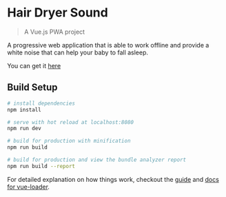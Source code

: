 # Hair Dryer Sound

> A Vue.js PWA project

A progressive web application that is able to work offline and provide a white noise that can help your baby to fall asleep.

You can get it [here](http://jdin.github.io/dryer)  

## Build Setup

``` bash
# install dependencies
npm install

# serve with hot reload at localhost:8080
npm run dev

# build for production with minification
npm run build

# build for production and view the bundle analyzer report
npm run build --report
```

For detailed explanation on how things work, checkout the [guide](http://vuejs-templates.github.io/webpack/) and [docs for vue-loader](http://vuejs.github.io/vue-loader).

